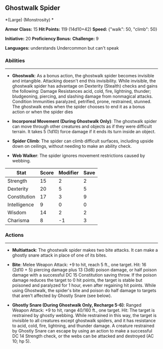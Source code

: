## Ghostwalk Spider
*(Large) (Monstrosity) *

**Armor Class:** 15
**Hit Points:** 119 (14d10+42)
**Speed:** {"walk": 50, "climb": 50}

**Initiative:** 20
**Proficiency Bonus:**
**Challenge:** 9

**Languages:** understands Undercommon but can't speak

### Abilities
 --- 
- **Ghostwalk**: As a bonus action, the ghostwalk spider becomes invisible and intangible. Attacking doesn't end this invisibility. While invisible, the ghostwalk spider has advantage on Dexterity (Stealth) checks and gains the following: Damage Resistances acid, cold, fire, lightning, thunder; bludgeoning, piercing, and slashing damage from nonmagical attacks. Condition Immunities paralyzed, petrified, prone, restrained, stunned. The ghostwalk ends when the spider chooses to end it as a bonus action or when the spider dies

- **Incorporeal Movement (During Ghostwalk Only)**: The ghostwalk spider can move through other creatures and objects as if they were difficult terrain. It takes 5 (1d10) force damage if it ends its turn inside an object.

- **Spider Climb**: The spider can climb difficult surfaces, including upside down on ceilings, without needing to make an ability check.

- **Web Walker**: The spider ignores movement restrictions caused by webbing.



| Stat | Score | Modifier | Save |
| ---- | ---- | ---- | ---- |
| Strength | 15 | 2 | 2 |
| Dexterity | 20 | 5 | 5 |
| Constitution | 17 | 3 | 9 |
| Intelligence | 9 | 0 | 0 |
| Wisdom | 14 | 2 | 2 |
| Charisma | 8 | -1 | 3 |

### Actions
 --- 
- **Multiattack**: The ghostwalk spider makes two bite attacks. It can make a ghostly snare attack in place of one of its bites.

- **Bite**: Melee Weapon Attack: +9 to hit, reach 5 ft., one target. Hit: 16 (2d10 + 5) piercing damage plus 13 (3d8) poison damage, or half poison damage with a successful DC 15 Constitution saving throw. If the poison damage reduces the target to 0 hit points, the target is stable but poisoned and paralyzed for 1 hour, even after regaining hit points. While using Ghostwalk, the spider's bite and poison do half damage to targets that aren't affected by Ghostly Snare (see below).

- **Ghostly Snare (During Ghostwalk Only, Recharge 5-6)**: Ranged Weapon Attack: +9 to hit, range 40/160 ft., one target. Hit: The target is restrained by ghostly webbing. While restrained in this way, the target is invisible to all creatures except ghostwalk spiders, and it has resistance to acid, cold, fire, lightning, and thunder damage. A creature restrained by Ghostly Snare can escape by using an action to make a successful DC 14 Strength check, or the webs can be attacked and destroyed (AC 10; hp 5).


